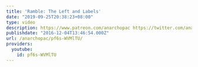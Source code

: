 ```yaml
---
title: 'Ramble: The Left and Labels'
date: "2019-09-25T20:38:23+08:00"
type: video
description: https://www.patreon.com/anarchopac https://twitter.com/anarchopac
publishdate: "2016-12-04T13:46:54.000Z"
url: /anarchopac/pf6s-WVMlTU/
providers:
  youtube:
    id: pf6s-WVMlTU
---
```

